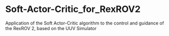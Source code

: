 # Soft-Actor-Critic_for_RexROV2
Application of the Soft Actor-Critic algorithm to the control and guidance of the RexROV 2, based on the UUV Simulator

